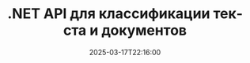 ---
############################# Статический ############################
layout: "landing"
date: 2025-03-17T22:16:00
draft: false

lang: ru
product: "Classification"
product_tag: "classification"
platform: "Net"
platform_tag: "net"

############################# Выпадающее меню ############################
supported_platforms:
  items:
    # supported_platforms loop
    - title: ".NET"
      tag: "net"

############################# Заголовок ############################
head_title: ".NET API для классификации текста и документов"
head_description: "C# .NET API для классификации текста и документов с использованием таксономий IAB-2, Document и Sentiment. Классифицируйте контент в различных форматах, включая PDF, DOC, DOCX, RTF и TXT."

############################# Заголовок страницы ############################
title: ".NET API для классификации текста и документов"
description: "Классифицируйте тексты и документы в приложениях .NET с использованием нескольких таксономий."
words:
  for: "для"

actions:
  main: "Скачать пробную версию через NuGet"
  main_link: "https://www.nuget.org/packages/GroupDocs.Classification"
  alt: "Лицензирование"
  alt_link: "https://purchase.groupdocs.com/pricing/classification/net/"
  title: "Готовы начать?"
  description: "Испытайте функции GroupDocs.Classification бесплатно или запросите лицензию"

release:
  title: "Выпущена версия {0}"
  notes: "Узнайте, что нового"
  downloads: "Загрузки"
  link: "https://releases.groupdocs.com/classification/net/"

code:
  title: "Классификация PDF с таксономией IAB-2 в C#"
  more: "Больше примеров"
  more_link: "https://github.com/groupdocs-classification/GroupDocs.Classification-for-.NET"
  install: "dotnet add package GroupDocs.Classification"
  content: |
    ```
    // Создайте экземпляр Classifier
    var classifier = new GroupDocs.Classification.Classifier();

    // Классифицируйте PDF-документ с использованием таксономии IAB-2
    var response = classifier.Classify("document.pdf", ".", 3, Taxonomy.Iab2);

    // Выведите название лучшего класса и вероятность
    Console.WriteLine(response.BestClassName);
    Console.WriteLine(response.BestClassProbability);
    ```

############################# Обзор ############################
overview:
  enable: true
  title: "Обзор GroupDocs.Classification"
  description: ".NET решение для автоматической классификации текста и документов с использованием различных таксономий."
  features:
    # feature loop
    - title: "Классификация текста и документов с помощью C#"
      content: "Легко классифицируйте контент с использованием таксономий IAB-2, Document и Sentiment с помощью GroupDocs.Classification для .NET."

    # feature loop
    - title: "Поддержка множества форматов файлов"
      content: "Обрабатывайте различные типы документов, включая PDF, DOC, DOCX, RTF, TXT и другие."

    # feature loop
    - title: "Гибкие параметры классификации"
      content: "Выбирайте количество возвращаемых результатов и регулируйте баланс точности/полноты для таксономии Documents."

############################# Платформы ############################
platforms:
  enable: true
  title: "Независимость платформы"
  description: "GroupDocs.Classification для .NET поддерживает следующие операционные системы, фреймворки и менеджеры пакетов."
  items:
    # platform loop
    - title: "Amazon"
      image: "amazon"
    # platform loop
    - title: "Docker"
      image: "docker"
    # platform loop
    - title: "Windows"
      image: "windows"
    # platform loop
    - title: "Linux"
      image: "linux"
    # platform loop
    - title: "macOS"
      image: "finder"
    # platform loop
    - title: ".NET"
      image: "net"
    # platform loop
    - title: "NuGet"
      image: "nuget"

############################# Форматы файлов ############################
formats:
  enable: true
  title: "Поддерживаемые форматы файлов"
  description: |
    GroupDocs.Classification для .NET поддерживает операции с следующими [форматами файлов](https://docs.groupdocs.com/classification/net/supported-document-formats/).
  groups:
    # group loop
    - color: "green"
      content: |
        ### Форматы Microsoft Office
        * **Word:** DOC, DOCM, DOCX, DOT, DOTM, DOTX, RTF
    # group loop
    - color: "blue"
      content: |
        ### Форматы OpenDocument & Другие форматы
        * **OpenOffice:** ODT, OTT
        * **Фиксированные макеты:** PDF
        * **Другие:** TXT

############################# Функции ############################
features:
  enable: true
  title: "Функции GroupDocs.Classification"
  description: "Классифицируйте текст и документы с использованием передовых таксономий и параметров."

  items:
    # feature loop
    - icon: "viewhtml"
      title: "Множество таксономий"
      content: "Поддержка таксономий IAB-2, Document и Sentiment для универсальной классификации."

    # feature loop
    - icon: "rasterize"
      title: "Многоязычная поддержка"
      content: "Выполняйте классификацию настроений на английском и китайском языках."

    # feature loop
    - icon: "sourcecode"
      title: "Настраиваемые результаты"
      content: "Укажите количество возвращаемых результатов классификации."

    # feature loop
    - icon: "transform"
      title: "Контроль точности классификации"
      content: "Регулируйте баланс точности/полноты для классификации по таксономии Documents."

    # feature loop
    - icon: "adjustment"
      title: "Множество форматов файлов"
      content: "Совместимость с различными форматами документов, включая PDF, DOC, DOCX, RTF и TXT."

    # feature loop
    - icon: "complex"
      title: "Легкая интеграция"
      content: "Бесшовная интеграция с любым приложением .NET, включая ASP.NET и Windows-приложения."

############################# Примеры кода ############################
code_samples:
  enable: true
  title: Примеры кода
  description:
     Некоторые примеры использования типичных операций GroupDocs.Classification для .NET.
    
items:
   # code sample loop 
   -title:"Классификация текста через IAB-2

---